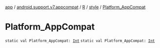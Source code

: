 [app](../../../index.md) / [android.support.v7.appcompat](../../index.md) / [R](../index.md) / [style](index.md) / [Platform_AppCompat](./-platform_-app-compat.md)

# Platform_AppCompat

`static val Platform_AppCompat: `[`Int`](https://kotlinlang.org/api/latest/jvm/stdlib/kotlin/-int/index.html)
`static val Platform_AppCompat: `[`Int`](https://kotlinlang.org/api/latest/jvm/stdlib/kotlin/-int/index.html)
